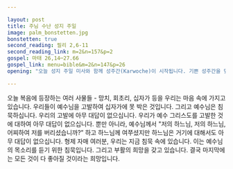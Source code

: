 ```yaml
---

layout: post
title: 주님 수난 성지 주일 
image: palm_bonstetten.jpg
bonstetten: true
second_reading: 필리 2,6-11
second_reading_link: m=2&n=157&p=2
gospel: 마태 26,14─27.66
gospel_link: menu=bible&m=2&n=147&p=26
opening: "오늘 성지 주일 미사와 함께 성주간(Karwoche)이 시작됩니다. 기쁜 성주간을 맞을 준비가 되셨나요? 지금이라도 늦지 않았습니다."

---
```

 

오늘 복음에 등장하는 여러 사물들 - 망치, 회초리, 십자가 등을 우리는 마음 속에 가지고 있습니다. 우리들이 예수님을 고발하여 십자가에 못 박은 것입니다. 그리고 예수님은 침묵하십니다. 우리의 고발에 아무 대답이 없으십니다. 우리가 예수 그리스도를 고발한 것에 대하여 아무 대답이 없으십니다. 뿐만 아니라, 예수님께서 "저의 하느님, 저의 하느님, 어찌하여 저를 버리셨습니까?” 하고 하느님께 여쭈셨지만 하느님은 거기에 대해서도 아무 대답이 없으십니다. 형제 자매 여러분, 우리는 지금 침묵 속에 있습니다. 이는 예수님의 목소리를 듣기 위한 침묵입니다. 그리고 부활의 희망을 갖고 있습니다. 결국 마지막에는 모든 것이 다 좋아질 것이라는 희망입니다.
